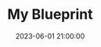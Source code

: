 ---
layout: post
title: My Blueprint
date: 2023-06-01 21:00:00
description: 
giscus_comments: false
related_posts: false
tags: personal
categories: personal
---